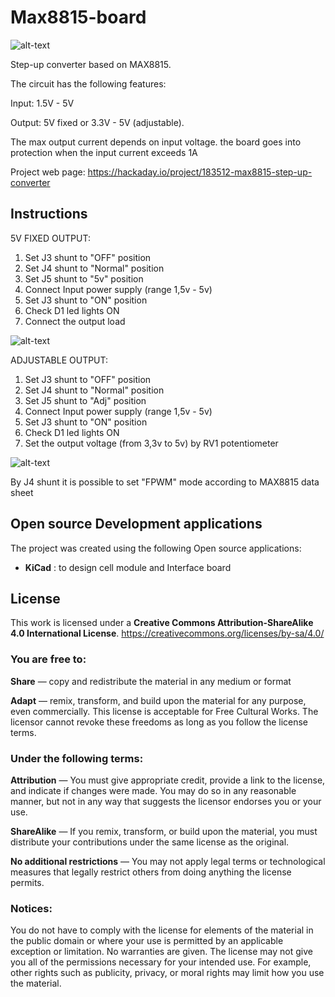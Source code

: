 # Max8815-board
![alt-text](https://cdn.hackaday.io/images/8497641641752875970.png)

Step-up converter based on MAX8815.


The circuit has the following features:

Input: 1.5V - 5V

Output: 5V fixed or 3.3V - 5V (adjustable).

The max output current depends on input voltage.
the board goes into protection when the input current exceeds 1A


Project web page:
https://hackaday.io/project/183512-max8815-step-up-converter



## Instructions

5V FIXED OUTPUT:

1) Set J3 shunt to "OFF" position
2) Set J4 shunt to "Normal" position
3) Set J5 shunt to "5v" position
4) Connect Input power supply (range 1,5v - 5v)
5) Set J3 shunt to "ON" position
6) Check D1 led lights ON
7) Connect the output load

![alt-text](https://cdn.hackaday.io/images/3481351641752943664.png)

ADJUSTABLE OUTPUT:
1) Set J3 shunt to "OFF" position
2) Set J4 shunt to "Normal" position
3) Set J5 shunt to "Adj" position
4) Connect Input power supply (range 1,5v - 5v)
5) Set J3 shunt to "ON" position
6) Check D1 led lights ON
7) Set the output voltage (from 3,3v to 5v)  by RV1 potentiometer

![alt-text](https://cdn.hackaday.io/images/6643411641752973171.png)

By J4 shunt it is possible to set "FPWM" mode according to MAX8815 data sheet


## Open source Development applications

The project was created using the following Open source applications:
- **KiCad** : to design cell module and Interface board

## License

This work is licensed under a **Creative Commons Attribution-ShareAlike 4.0 International License**.
https://creativecommons.org/licenses/by-sa/4.0/

### You are free to:

**Share** — copy and redistribute the material in any medium or format

**Adapt**  — remix, transform, and build upon the material
for any purpose, even commercially.
This license is acceptable for Free Cultural Works.
The licensor cannot revoke these freedoms as long as you follow the license terms.

### Under the following terms:

**Attribution** — You must give appropriate credit, provide a link to the license, and indicate if changes were made. You may do so in any reasonable manner, but not in any way that suggests the licensor endorses you or your use.

**ShareAlike** — If you remix, transform, or build upon the material, you must distribute your contributions under the same license as the original.

**No additional restrictions** — You may not apply legal terms or technological measures that legally restrict others from doing anything the license permits.

### Notices:
You do not have to comply with the license for elements of the material in the public domain or where your use is permitted by an applicable exception or limitation.
No warranties are given. The license may not give you all of the permissions necessary for your intended use. For example, other rights such as publicity, privacy, or moral rights may limit how you use the material.
